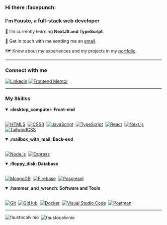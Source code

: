 <h3 align="left">Hi there :facepunch:</h1>
<h3 align="left">I'm Fausto, a full-stack web developer</h3>


:brain: I’m currently learning **NextJS and TypeScript**.

:email: Get in touch with me sending me an  [email](mailto:faustocalvino@outlook.com).

:world_map: Know about my experiences and my projects in my [portfolio](https://faustocalvinio.netlify.app/).
<hr/>
<h3 align="left">Connect with me</h3>
<p align="left">
<div>
    

[![Linkedin](https://img.shields.io/badge/-linkedin-blue?style=for-the-badge&logo=Linkedin&logoColor=white&link=https://www.linkedin.com/in/faustocalvinio)](https://www.linkedin.com/in/faustocalvinio)
[![Frontend Mentor](https://img.shields.io/badge/-Frontend%20Mentor-5F3DC4?style=for-the-badge&logo=FrontendMentor&logoColor=white&link=https://www.frontendmentor.io/profile/faustocalvinio)](https://www.frontendmentor.io/profile/faustocalvinio)&nbsp;

</div>

</p>
<hr>
<h3 align="left">My Skillss</h2>

<details open>
<summary><b>:desktop_computer:	Front-end</b></summary>
<br>
  
[![HTML5](https://img.shields.io/badge/-HTML5-E34F26?style=for-the-badge&logo=html5&logoColor=white)](https://developer.mozilla.org/en-US/docs/Web/HTML)&nbsp;
[![CSS3](https://img.shields.io/badge/-CSS3-1572B6?style=for-the-badge&logo=css3)](https://developer.mozilla.org/en-US/docs/Web/CSS)&nbsp;
[![JavaScript](https://img.shields.io/badge/Javascript-F7DF1E.svg?style=for-the-badge&logo=javascript&logoColor=black)](https://developer.mozilla.org/en-US/docs/Web/JavaScript)&nbsp;
[![TypeScript](https://img.shields.io/badge/typescript-2D79C7.svg?style=for-the-badge&logo=typescript&logoColor=white)](https://www.typescriptlang.org/)&nbsp;
[![React](https://img.shields.io/badge/-React-%23404d59?style=for-the-badge&logo=react)](https://react.dev/)&nbsp;
[![Next.js](https://img.shields.io/badge/-Next.js-000?style=for-the-badge&logo=next.js)](https://nextjs.org/)&nbsp;
[![TailwindCSS](https://img.shields.io/badge/-Tailwind_CSS-38B2AC?style=for-the-badge&logo=tailwind-css&logoColor=white)](https://tailwindcss.com/)&nbsp;

</details>

<details open>
<summary><b>:mailbox_with_mail: Back-end</b></summary>
<br>


[![Node.js](https://img.shields.io/badge/node.js-339933.svg?style=for-the-badge&logo=nodedotjs&logoColor=white)](https://nodejs.org/)&nbsp;
[![Express](https://img.shields.io/badge/express-000000.svg?style=for-the-badge&logo=express&logoColor=white)](https://expressjs.com/)&nbsp;
</details>

<details open>
<summary><b>:floppy_disk: Database</b></summary>
<br>

[![MongoDB](https://img.shields.io/badge/-MongoDB-47A248?style=for-the-badge&logo=mongodb&logoColor=white)](https://www.mongodb.com/)&nbsp;
[![Firebase](https://img.shields.io/badge/firebase-FFCA28.svg?style=for-the-badge&logo=firebase&logoColor=black)](https://firebase.google.com/)&nbsp;
[![Posgresql](https://img.shields.io/badge/postgresql-blue.svg?style=for-the-badge&logo=postgresql&logoColor=white)](https://www.postgresql.org/)&nbsp;

</details>

<details open>
<summary><b>:hammer_and_wrench:	Software and Tools</b></summary>
<br>

[![Git](https://img.shields.io/badge/-Git-F05032?style=for-the-badge&logo=git&logoColor=white)](https://git-scm.com/)&nbsp;
[![GitHub](https://img.shields.io/badge/-GitHub-181717?style=for-the-badge&logo=github)](https://github.com/)&nbsp;
[![Docker](https://img.shields.io/badge/-Docker-2496ED?style=for-the-badge&logo=docker&logoColor=white)](https://www.docker.com/)&nbsp;
[![Visual Studio Code](https://img.shields.io/badge/-VSCODE-007ACC?style=for-the-badge&&logo=visual-studio-code&logoColor=white)](https://code.visualstudio.com/)&nbsp;
[![Postman](https://img.shields.io/badge/-Postman-FF6C37?style=for-the-badge&logo=postman&logoColor=white)](https://www.postman.com/)&nbsp;

</details>
<hr>
<p><img align="left" src="https://github-readme-stats.vercel.app/api/top-langs?username=faustocalvinio&show_icons=true&theme=dark&locale=en&layout=compact" alt="faustocalvinio" /></p>

<p>&nbsp;<img align="center" src="https://github-readme-stats.vercel.app/api?username=faustocalvinio&show_icons=true&theme=dark&locale=en" alt="faustocalvinio" /></p>


</div>
